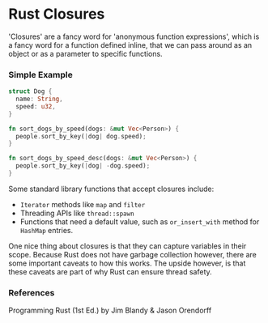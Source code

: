 # Rust Closures

'Closures' are a fancy word for 'anonymous function expressions', which is
a fancy word for a function defined inline, that we can pass around as an
object or as a parameter to specific functions.

### Simple Example

```rust
struct Dog {
  name: String,
  speed: u32,
}

fn sort_dogs_by_speed(dogs: &mut Vec<Person>) {
  people.sort_by_key(|dog| dog.speed);
}

fn sort_dogs_by_speed_desc(dogs: &mut Vec<Person>) {
  people.sort_by_key(|dog| -dog.speed);
}
```

Some standard library functions that accept closures include:
*  `Iterator` methods like `map` and `filter`
*  Threading APIs like `thread::spawn`
*  Functions that need a default value, such as `or_insert_with` method for
   `HashMap` entries.

One nice thing about closures is that they can capture variables in their
scope. Because Rust does not have garbage collection however, there are
some important caveats to how this works. The upside however, is that these
caveats are part of why Rust can ensure thread safety.

### References

Programming Rust (1st Ed.) by Jim Blandy & Jason Orendorff

